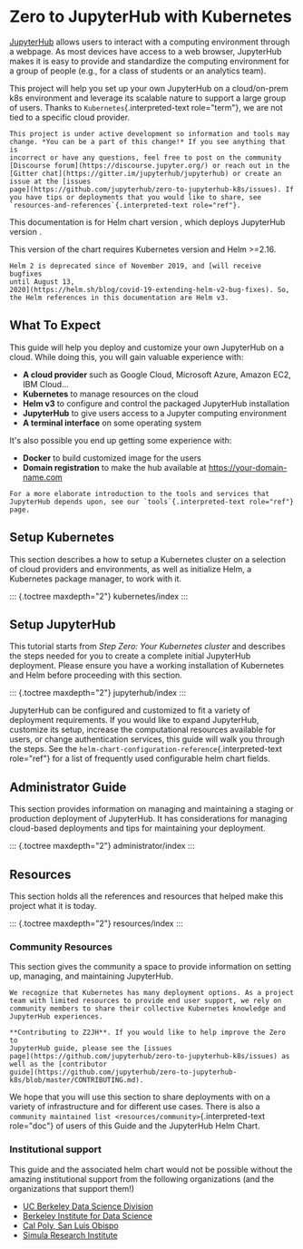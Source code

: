 # Zero to JupyterHub with Kubernetes

[JupyterHub](https://github.com/jupyterhub/jupyterhub) allows users to
interact with a computing environment through a webpage. As most devices
have access to a web browser, JupyterHub makes it is easy to provide and
standardize the computing environment for a group of people (e.g., for a
class of students or an analytics team).

This project will help you set up your own JupyterHub on a cloud/on-prem
k8s environment and leverage its scalable nature to support a large
group of users. Thanks to `Kubernetes`{.interpreted-text role="term"},
we are not tied to a specific cloud provider.

```{admonition} Note
This project is under active development so information and tools may
change. *You can be a part of this change!* If you see anything that is
incorrect or have any questions, feel free to post on the community
[Discourse forum](https://discourse.jupyter.org/) or reach out in the
[Gitter chat](https://gitter.im/jupyterhub/jupyterhub) or create an
issue at the [issues
page](https://github.com/jupyterhub/zero-to-jupyterhub-k8s/issues). If
you have tips or deployments that you would like to share, see
`resources-and-references`{.interpreted-text role="ref"}.
```

This documentation is for Helm chart version , which deploys JupyterHub
version .

This version of the chart requires Kubernetes version and Helm \>=2.16.

```{admonition} Note
Helm 2 is deprecated since of November 2019, and [will receive bugfixes
until August 13,
2020](https://helm.sh/blog/covid-19-extending-helm-v2-bug-fixes). So,
the Helm references in this documentation are Helm v3.
```

## What To Expect

This guide will help you deploy and customize your own JupyterHub on a
cloud. While doing this, you will gain valuable experience with:

-   **A cloud provider** such as Google Cloud, Microsoft Azure, Amazon
    EC2, IBM Cloud\...
-   **Kubernetes** to manage resources on the cloud
-   **Helm v3** to configure and control the packaged JupyterHub
    installation
-   **JupyterHub** to give users access to a Jupyter computing
    environment
-   **A terminal interface** on some operating system

It\'s also possible you end up getting some experience with:

-   **Docker** to build customized image for the users
-   **Domain registration** to make the hub available at
    <https://your-domain-name.com>

```{admonition} Note
For a more elaborate introduction to the tools and services that
JupyterHub depends upon, see our `tools`{.interpreted-text role="ref"}
page.
```

## Setup Kubernetes

This section describes a how to setup a Kubernetes cluster on a
selection of cloud providers and environments, as well as initialize
Helm, a Kubernetes package manager, to work with it.

::: {.toctree maxdepth="2"}
kubernetes/index
:::

## Setup JupyterHub

This tutorial starts from *Step Zero: Your Kubernetes cluster* and
describes the steps needed for you to create a complete initial
JupyterHub deployment. Please ensure you have a working installation of
Kubernetes and Helm before proceeding with this section.

::: {.toctree maxdepth="2"}
jupyterhub/index
:::

JupyterHub can be configured and customized to fit a variety of
deployment requirements. If you would like to expand JupyterHub,
customize its setup, increase the computational resources available for
users, or change authentication services, this guide will walk you
through the steps. See the
`helm-chart-configuration-reference`{.interpreted-text role="ref"} for a
list of frequently used configurable helm chart fields.

## Administrator Guide

This section provides information on managing and maintaining a staging
or production deployment of JupyterHub. It has considerations for
managing cloud-based deployments and tips for maintaining your
deployment.

::: {.toctree maxdepth="2"}
administrator/index
:::

## Resources

This section holds all the references and resources that helped make
this project what it is today.

::: {.toctree maxdepth="2"}
resources/index
:::

### Community Resources

This section gives the community a space to provide information on
setting up, managing, and maintaining JupyterHub.

```{admonition} Note
We recognize that Kubernetes has many deployment options. As a project
team with limited resources to provide end user support, we rely on
community members to share their collective Kubernetes knowledge and
JupyterHub experiences.
```

```{admonition} Note
**Contributing to Z2JH**. If you would like to help improve the Zero to
JupyterHub guide, please see the [issues
page](https://github.com/jupyterhub/zero-to-jupyterhub-k8s/issues) as
well as the [contributor
guide](https://github.com/jupyterhub/zero-to-jupyterhub-k8s/blob/master/CONTRIBUTING.md).
```

We hope that you will use this section to share deployments with on a
variety of infrastructure and for different use cases. There is also a
`community maintained list <resources/community>`{.interpreted-text
role="doc"} of users of this Guide and the JupyterHub Helm Chart.

### Institutional support

This guide and the associated helm chart would not be possible without
the amazing institutional support from the following organizations (and
the organizations that support them!)

-   [UC Berkeley Data Science Division](https://data.berkeley.edu/)
-   [Berkeley Institute for Data Science](https://bids.berkeley.edu/)
-   [Cal Poly, San Luis Obispo](https://www.calpoly.edu/)
-   [Simula Research Institute](https://www.simula.no/)
